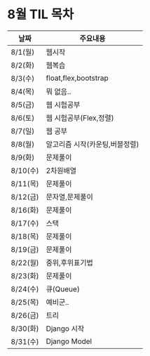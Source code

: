 # 8월 TIL 목차

|날짜|주요내용|
|------|---|
|8/1(월)|웹시작|
|8/2(화)|웹복습|
|8/3(수)|float,flex,bootstrap|
|8/4(목)|뭐 없음..|
|8/5(금)|웹 시험공부|
|8/6(토)|웹 시험공부(Flex,정렬)|
|8/7(일)|웹 공부|
|8/8(월)|알고리즘 시작(카운팅,버블정렬)|
|8/9(화)|문제풀이|
|8/10(수)|2차원배열|
|8/11(목)|문제풀이|
|8/12(금)|문자열,문제풀이|
|8/16(화)|문제풀이|
|8/17(수)|스택|
|8/18(목)|문제풀이|
|8/19(금)|문제풀이|
|8/22(월)|중위,후위표기법|
|8/23(화)|문제풀이|
|8/24(수)|큐(Queue)|
|8/25(목)|예비군..|
|8/26(금)|트리|
|8/30(화)|Django 시작|
|8/31(수)|Django Model|
